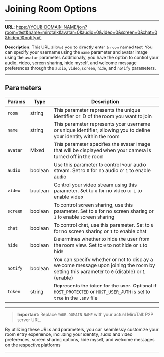 # Joining Room Options

---

**URL**: [https://YOUR-DOMAIN-NAME/join?room=test&name=mirotalk&avatar=0&audio=0&video=0&screen=0&chat=0&hide=0&notify=0](https://p2p.mirotalk.com/join?room=test&name=mirotalk&avatar=0&audio=0&video=0&screen=0&chat=0&hide=0&notify=0)

**Description**: This URL allows you to directly enter a `room` named test. You can specify your username using the `name` parameter and avatar image using the `avatar` parameter. Additionally, you have the option to control your audio, video, screen sharing, hide myself, and welcome message preferences through the `audio`, `video`, `screen`, `hide`, and `notify` parameters.

---

## Parameters

| Params   | Type    | Description                                                                                                                                  |
| -------- | ------- | -------------------------------------------------------------------------------------------------------------------------------------------- |
| `room`   | string  | This parameter represents the unique identifier or ID of the room you want to join                                                           |
| `name`   | string  | This parameter represents your username or unique identifier, allowing you to define your identity within the room                           |
| `avatar` | Mixed  | This parameter specifies the avatar image that will be displayed when your camera is turned off in the room																	  |
| `audio`  | boolean | Use this parameter to control your audio stream. Set to `0` for no audio or `1` to enable audio                                              |
| `video`  | boolean | Control your video stream using this parameter. Set to `0` for no video or `1` to enable video                                               |
| `screen` | boolean | To control screen sharing, use this parameter. Set to `0` for no screen sharing or `1` to enable screen sharing                              |
| `chat`   | boolean | To control chat, use this parameter. Set to `0` for no screen sharing or `1` to enable chat                                                  |
| `hide`   | boolean | Determines whether to hide the user from the room view. Set to `0` to not hide or `1` to hide                                                |
| `notify` | boolean | You can specify whether or not to display a welcome message upon joining the room by setting this parameter to `0` (disable) or `1` (enable) |
| `token`  | string  | Represents the token for the user. Optional if `HOST_PROTECTED` or `HOST_USER_AUTH` is set to `true` in the `.env` file                      |

---

> **Important:** Replace `YOUR-DOMAIN-NAME` with your actual MiroTalk P2P server URL.

By utilizing these URLs and parameters, you can seamlessly customize your room entry experience, including your identity, audio and video preferences, screen sharing options, hide myself, and welcome messages on the respective platforms.

---
